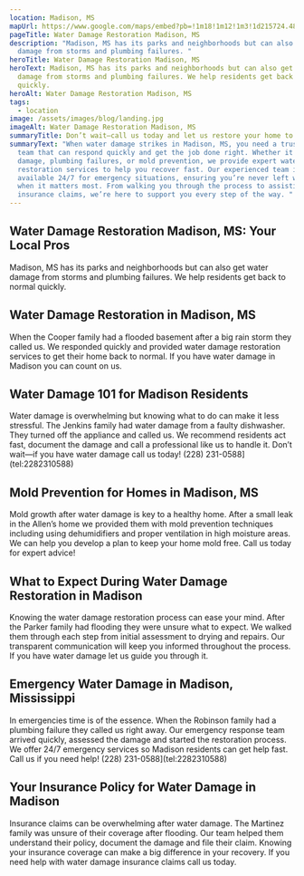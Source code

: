 ```yaml
---
location: Madison, MS
mapUrl: https://www.google.com/maps/embed?pb=!1m18!1m12!1m3!1d215724.48186786467!2d-90.50196040514932!3d32.34689585897496!2m3!1f0!2f0!3f0!3m2!1i1024!2i768!4f13.1!3m3!1m2!1s0x8629d17940d26c33%3A0x78839bfac2045b85!2sMadison%2C%20MS%2039110%2C%20USA!5e0!3m2!1sen!2sph!4v1728659773946!5m2!1sen!2sph
pageTitle: Water Damage Restoration Madison, MS
description: "Madison, MS has its parks and neighborhoods but can also get water
  damage from storms and plumbing failures. "
heroTitle: Water Damage Restoration Madison, MS
heroText: Madison, MS has its parks and neighborhoods but can also get water
  damage from storms and plumbing failures. We help residents get back to normal
  quickly.
heroAlt: Water Damage Restoration Madison, MS
tags:
  - location
image: /assets/images/blog/landing.jpg
imageAlt: Water Damage Restoration Madison, MS
summaryTitle: Don’t wait—call us today and let us restore your home to its best condition!
summaryText: "When water damage strikes in Madison, MS, you need a trusted local
  team that can respond quickly and get the job done right. Whether it's storm
  damage, plumbing failures, or mold prevention, we provide expert water damage
  restoration services to help you recover fast. Our experienced team is
  available 24/7 for emergency situations, ensuring you’re never left waiting
  when it matters most. From walking you through the process to assisting with
  insurance claims, we’re here to support you every step of the way. "
---
```

## Water Damage Restoration Madison, MS: Your Local Pros

Madison, MS has its parks and neighborhoods but can also get water damage from storms and plumbing failures. We help residents get back to normal quickly.

## Water Damage Restoration in Madison, MS

When the Cooper family had a flooded basement after a big rain storm they called us. We responded quickly and provided water damage restoration services to get their home back to normal. If you have water damage in Madison you can count on us.

## Water Damage 101 for Madison Residents

Water damage is overwhelming but knowing what to do can make it less stressful. The Jenkins family had water damage from a faulty dishwasher. They turned off the appliance and called us. We recommend residents act fast, document the damage and call a professional like us to handle it. Don’t wait—if you have water damage call us today! (228) 231-0588](tel:2282310588)

## Mold Prevention for Homes in Madison, MS

Mold growth after water damage is key to a healthy home. After a small leak in the Allen’s home we provided them with mold prevention techniques including using dehumidifiers and proper ventilation in high moisture areas. We can help you develop a plan to keep your home mold free. Call us today for expert advice!

## What to Expect During Water Damage Restoration in Madison

Knowing the water damage restoration process can ease your mind. After the Parker family had flooding they were unsure what to expect. We walked them through each step from initial assessment to drying and repairs. Our transparent communication will keep you informed throughout the process. If you have water damage let us guide you through it.

## Emergency Water Damage in Madison, Mississippi

In emergencies time is of the essence. When the Robinson family had a plumbing failure they called us right away. Our emergency response team arrived quickly, assessed the damage and started the restoration process. We offer 24/7 emergency services so Madison residents can get help fast. Call us if you need help! (228) 231-0588](tel:2282310588)

## Your Insurance Policy for Water Damage in Madison

Insurance claims can be overwhelming after water damage. The Martinez family was unsure of their coverage after flooding. Our team helped them understand their policy, document the damage and file their claim. Knowing your insurance coverage can make a big difference in your recovery. If you need help with water damage insurance claims call us today.
